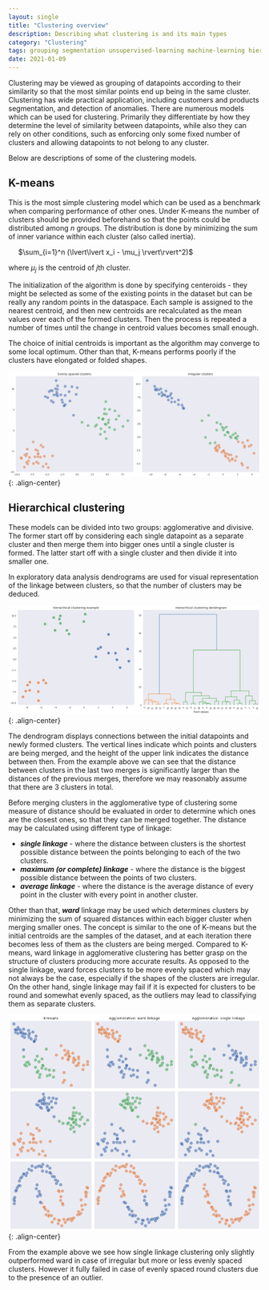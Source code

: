 ```yaml
---
layout: single
title: "Clustering overview"
description: Describing what clustering is and its main types
category: "Clustering"
tags: grouping segmentation unsupervised-learning machine-learning hierarchical-clustering agglomerative-clustering dendrogram k-means linkage ward mean-shift
date: 2021-01-09
---
```


Clustering may be viewed as grouping of datapoints according to their similarity so that the most similar points end up being in the same cluster. Clustering has wide practical application, including customers and products segmentation, and detection of anomalies. There are numerous models which can be used for clustering. Primarily they differentiate by how they determine the level of similarity between datapoints, while also they can rely on other conditions, such as enforcing only some fixed number of clusters and allowing datapoints to not belong to any cluster.

Below are descriptions of some of the clustering models.

## K-means

This is the most simple clustering model which can be used as a benchmark when comparing performance of other ones. Under K-means the number of clusters should be provided beforehand so that the points could be distributed among $n$ groups. The distribution is done by minimizing the sum of inner variance within each cluster (also called inertia).

&nbsp;&nbsp;&nbsp;&nbsp;
$\sum_{i=1}^n (\lvert\lvert x_i - \mu_j \rvert\rvert^2)$

where $\mu_j$ is the centroid of $j$th cluster.

The initialization of the algorithm is done by specifying centeroids - they might be selected as some of the existing points in the dataset but can be really any random points in the dataspace. Each sample is assigned to the nearest centroid, and then new centroids are recalculated as the mean values over each of the formed clusters. Then the process is repeated a number of times until the change in centroid values becomes small enough.

The choice of initial centroids is important as the algorithm may converge to some local optimum. Other than that, K-means performs poorly if the clusters have elongated or folded shapes.

![](/assets/images/clustering/K_means_clustering.png){: .align-center}

## Hierarchical clustering

These models can be divided into two groups: agglomerative and divisive. The former start off by considering each single datapoint as a separate cluster and then merge them into bigger ones until a single cluster is formed. The latter start off with a single cluster and then divide it into smaller one.

In exploratory data analysis dendrograms are used for visual representation of the linkage between clusters, so that the number of clusters may be deduced.

![](/assets/images/clustering/agglomerative_clustering.png){: .align-center}

The dendrogram displays connections between the initial datapoints and newly formed clusters. The vertical lines indicate which points and clusters are being merged, and the height of the upper link indicates the distance between then. From the example above we can see that the distance between clusters in the last two merges is significantly larger than the distances of the previous merges, therefore we may reasonably assume that there are 3 clusters in total.

Before merging clusters in the agglomerative type of clustering some measure of distance should be evaluated in order to determine which ones are the closest ones, so that they can be merged together. The distance may be calculated using different type of linkage:

 * _**single linkage**_ - where the distance between clusters is the shortest possible distance between the points belonging to each of the two clusters.
 * _**maximum (or complete) linkage**_ - where the distance is the biggest possible distance between the points of two clusters.
 * _**average linkage**_ - where the distance is the average distance of every point in the cluster with every point in another cluster.

Other than that, _**ward**_ linkage may be used which determines clusters by minimizing the sum of squared distances within each bigger cluster when merging smaller ones. The concept is similar to the one of K-means but the initial centroids are the samples of the dataset, and at each iteration there becomes less of them as the clusters are being merged. Compared to K-means, ward linkage in agglomerative clustering has better grasp on the structure of clusters producing more accurate results. As opposed to the single linkage, ward forces clusters to be more evenly spaced which may not always be the case, especially if the shapes of the clusters are irregular. On the other hand, single linkage may fail if it is expected for clusters to be round and somewhat evenly spaced, as the outliers may lead to classifying them as separate clusters.

![](/assets/images/clustering/agglomerative_linkage_comparison.png){: .align-center}

From the example above we see how single linkage clustering only slightly outperformed ward in case of irregular but more or less evenly spaced clusters. However it fully failed in case of evenly spaced round clusters due to the presence of an outlier.